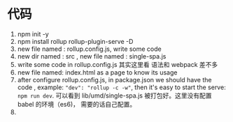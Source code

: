 # 代码
1. npm init -y
2. npm install rollup rollup-plugin-serve -D
3. new file named : rollup.config.js, write some code
4. new dir named : src , new file named : single-spa.js
5. write some code  in  rollup.config.js
   其实这里看 语法和 webpack 差不多
6. new file named: index.html as a page to know its usage
7. after configure rollup.config.js, in package.json we should have the code , example: `"dev": "rollup -c -w"`, then it's easy to start the serve: `npm run dev`.
   可以看到 lib/umd/single-spa.js 被打包好。这里没有配置 babel 的环境（es6)， 需要的话自己配置。
8. 